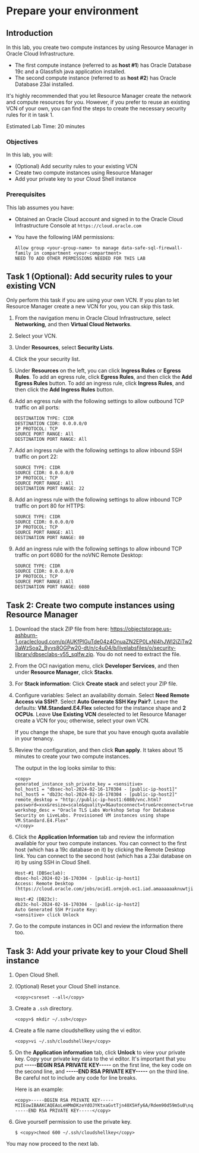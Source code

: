 # Prepare your environment

## Introduction

In this lab, you create two compute instances by using Resource Manager in Oracle Cloud Infrastructure. 

- The first compute instance (referred to as **host #1**) has Oracle Database 19c and a Glassfish java application installed.
- The second compute instance (referred to as **host #2**) has Oracle Database 23ai installed.

It's highly recommended that you let Resource Manager create the network and compute resources for you. However, if you prefer to reuse an existing VCN of your own, you can find the steps to create the necessary security rules for it in task 1. 

Estimated Lab Time: 20 minutes

### Objectives

In this lab, you will:

- (Optional) Add security rules to your existing VCN
- Create two compute instances using Resource Manager
- Add your private key to your Cloud Shell instance

### Prerequisites

This lab assumes you have:

- Obtained an Oracle Cloud account and signed in to the Oracle Cloud Infrastructure Console at `https://cloud.oracle.com`
- You have the following IAM permissions:

    ```text
    Allow group <your-group-name> to manage data-safe-sql-firewall-family in compartment <your-compartment>
    NEED TO ADD OTHER PERMISSIONS NEEDED FOR THIS LAB
    ```



## Task 1 (Optional): Add security rules to your existing VCN

Only perform this task if you are using your own VCN. If you plan to let Resource Manager create a new VCN for you, you can skip this task.

1. From the navigation menu in Oracle Cloud Infrastructure, select **Networking**, and then **Virtual Cloud Networks**.

2. Select your VCN.

3. Under **Resources**, select **Security Lists**.

4. Click the your security list.

5. Under **Resources** on the left, you can click **Ingress Rules** or **Egress Rules**. To add an egress rule, click **Egress Rules**, and then click the **Add Egress Rules** button. To add an ingress rule, click **Ingress Rules**, and then click the **Add Ingress Rules** button.

6. Add an egress rule with the following settings to allow outbound TCP traffic on all ports:

    ```
    DESTINATION TYPE: CIDR
    DESTINATION CIDR: 0.0.0.0/0
    IP PROTOCOL: TCP
    SOURCE PORT RANGE: All
    DESTINATION PORT RANGE: All
    ```

7. Add an ingress rule with the following settings to allow inbound SSH traffic on port 22:

    ```
    SOURCE TYPE: CIDR
    SOURCE CIDR: 0.0.0.0/0
    IP PROTOCOL: TCP
    SOURCE PORT RANGE: All
    DESTINATION PORT RANGE: 22
    ```

8. Add an ingress rule with the following settings to allow inbound TCP traffic on port 80 for HTTPS:

    ```
    SOURCE TYPE: CIDR
    SOURCE CIDR: 0.0.0.0/0
    IP PROTOCOL: TCP
    SOURCE PORT RANGE: All
    DESTINATION PORT RANGE: 80
    ```


9. Add an ingress rule with the following settings to allow inbound TCP traffic on port 6080 for the noVNC Remote Desktop:

    ```
    SOURCE TYPE: CIDR
    SOURCE CIDR: 0.0.0.0/0
    IP PROTOCOL: TCP
    SOURCE PORT RANGE: All
    DESTINATION PORT RANGE: 6080
    ```


## Task 2: Create two compute instances using Resource Manager

1. Download the stack ZIP file from here: https://objectstorage.us-ashburn-1.oraclecloud.com/p/AUKfPIGuTde04z4OnuaZN2EP0LxNl4hJWI2jZiTw23aWzSoa2_Byvs8OGPw20-dt/n/c4u04/b/livelabsfiles/o/security-library/dbseclabs-v55_sqlfw.zip. You do not need to extract the file.

1. From the OCI navigation menu, click **Developer Services**, and then under **Resource Manager**, click **Stacks**.

2. For **Stack information**: Click **Create stack** and select your ZIP file.

3. Configure variables: Select an availability domain. Select **Need Remote Access via SSH?**. Select **Auto Generate SSH Key Pair?**. Leave the defaults: **VM.Standard.E4.Flex** selected for the instance shape and **2 OCPUs**. Leave **Use Existing VCN** deselected to let Resource Manager create a VCN for you; otherwise, select your own VCN.

   If you change the shape, be sure that you have enough quota available in your tenancy.

4. Review the configuration, and then click **Run apply**. It takes about 15 minutes to create your two compute instances.

    The output in the log looks similar to this:

    ```text
    <copy>
    generated_instance_ssh_private_key = <sensitive>
    hol_host1 = "dbsec-hol-2024-02-16-170304 - [public-ip-host1]"
    hol_host5 = "db23c-hol-2024-02-16-170304 - [public-ip-host2]"
    remote_desktop = "http://public-ip-host1:6080/vnc.html?password=xxx&resize=scale&quality=9&autoconnect=true&reconnect=true"
    workshop_desc = "Oracle TLS Labs Workshop Setup for Database Security on LiveLabs. Provisioned VM instances using shape VM.Standard.E4.Flex" 
    </copy>
    ```


5. Click the **Application Information** tab and review the information available for your two compute instances. You can connect to the first host (which has a 19c database on it) by clicking the Remote Desktop link. You can connect to the second host (which has a 23ai database on it) by using SSH in Cloud Shell.

    ```text
    Host-#1 (DBSeclab):
    dbsec-hol-2024-02-16-170304 - [public-ip-host1]
    Access: Remote Desktop (https://cloud.oracle.com/jobs/ocid1.ormjob.oc1.iad.amaaaaaaknuwtjiak72pr6p24xlohulbc6tvqcbojbosv3bbwfw4kdhn3xva#)
    
    Host-#2 (DB23c):
    db23c-hol-2024-02-16-170304 - [public-ip-host2]
    Auto Generated SSH Private Key:
    <sensitive> click Unlock
    ```

6. Go to the compute instances in OCI and review the information there too.

## Task 3: Add your private key to your Cloud Shell instance

1. Open Cloud Shell. 

2. (Optional) Reset your Cloud Shell instance.

    ```text
    <copy>csreset --all</copy>
    ```

3. Create a `.ssh` directory.

    ```text
    <copy>$ mkdir ~/.ssh</copy>
    ```

4. Create a file name cloudshellkey using the vi editor.

    ```text
    <copy>vi ~/.ssh/cloudshellkey</copy>
    ```

5. On the **Application information** tab, click **Unlock** to view your private key. Copy your private key data to the vi editor. It's  important that you put **-----BEGIN RSA PRIVATE KEY-----** on the first line, the key code on the second line, and **-----END RSA PRIVATE KEY-----** on the third line. Be careful not to include any code for line breaks.

    Here is an example:

    ```text
    <copy>-----BEGIN RSA PRIVATE KEY-----
    MIIEowIBAAKCAQEAoLeHMmDKzeYdOJYKtxaGvtTjn40X5Hfy6A/Rdem90d59m5u0\nqSXmzGYqX1Yj1tgd6...AQj8uvBC7kW8Fstl
    -----END RSA PRIVATE KEY-----</copy>
    ```

6. Give yourself permission to use the private key.

    ```text
    $ <copy>chmod 600 ~/.ssh/cloudshellkey</copy>
    ```







You may now proceed to the next lab.






